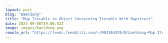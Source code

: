 ```yaml
---
layout: post
blog: "Baeldung"
title: "Map Iterable to Object Containing Iterable With Mapstruct"
date: 2024-09-06T19:00:52Z
image: images/baeldung.png
remote_url: "https://feeds.feedblitz.com/~/904164329/0/baeldung~Map-Iterable-to-Object-Containing-Iterable-With-Mapstruct"
---
```

